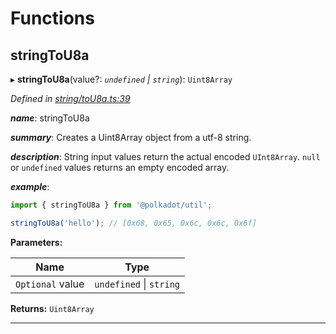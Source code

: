 

# Functions

<a id="stringtou8a"></a>

##  stringToU8a

▸ **stringToU8a**(value?: *`undefined` \| `string`*): `Uint8Array`

*Defined in [string/toU8a.ts:39](https://github.com/polkadot-js/common/blob/fef3e85/packages/util/src/string/toU8a.ts#L39)*

*__name__*: stringToU8a

*__summary__*: Creates a Uint8Array object from a utf-8 string.

*__description__*: String input values return the actual encoded `UInt8Array`. `null` or `undefined` values returns an empty encoded array.

*__example__*:   

```javascript
import { stringToU8a } from '@polkadot/util';

stringToU8a('hello'); // [0x68, 0x65, 0x6c, 0x6c, 0x6f]
```

**Parameters:**

| Name | Type |
| ------ | ------ |
| `Optional` value | `undefined` \| `string` |

**Returns:** `Uint8Array`

___

